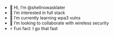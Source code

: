 - 👋 Hi, I’m @shellnowasklater
- 👀 I’m interested in full stack
- 🌱 I’m currently learning wpa3 vulns
- 💞️ I’m looking to collaborate with wireless security
- ⚡ Fun fact: I go that fast

<!---
shellnowasklater/shellnowasklater is a ✨ special ✨ repository because its `README.md` (this file) appears on your GitHub profile.
You can click the Preview link to take a look at your changes.
--->
